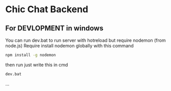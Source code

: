# Chic Chat Backend
## For DEVLOPMENT in windows

You can run dev.bat to run server with hotreload but require nodemon (from node.js) Require install nodemon globally with this command
```cmd
npm install -g nodemon
```
then run just write this in cmd
```cmd
dev.bat
```
...

